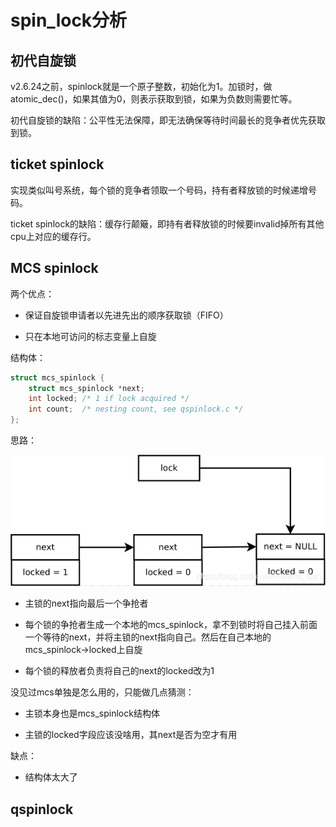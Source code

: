 # spin_lock分析

## 初代自旋锁

v2.6.24之前，spinlock就是一个原子整数，初始化为1。加锁时，做atomic_dec()，如果其值为0，则表示获取到锁，如果为负数则需要忙等。

初代自旋锁的缺陷：公平性无法保障，即无法确保等待时间最长的竞争者优先获取到锁。

## ticket spinlock

实现类似叫号系统，每个锁的竞争者领取一个号码，持有者释放锁的时候递增号码。

ticket spinlock的缺陷：缓存行颠簸，即持有者释放锁的时候要invalid掉所有其他cpu上对应的缓存行。

## MCS spinlock

两个优点：

- 保证自旋锁申请者以先进先出的顺序获取锁（FIFO）

- 只在本地可访问的标志变量上自旋

结构体：

```c
struct mcs_spinlock {
	struct mcs_spinlock *next;
	int locked; /* 1 if lock acquired */
	int count;  /* nesting count, see qspinlock.c */
};
```

思路：

![](spinlock.assets/5ae54838b575d77887e62a9d06306cb9a8e47440.jpg)

- 主锁的next指向最后一个争抢者

- 每个锁的争抢者生成一个本地的mcs_spinlock，拿不到锁时将自己挂入前面一个等待的next，并将主锁的next指向自己。然后在自己本地的mcs_spinlock->locked上自旋

- 每个锁的释放者负责将自己的next的locked改为1

没见过mcs单独是怎么用的，只能做几点猜测：

- 主锁本身也是mcs_spinlock结构体

- 主锁的locked字段应该没啥用，其next是否为空才有用

缺点：

- 结构体太大了

## qspinlock


